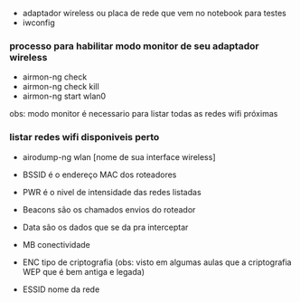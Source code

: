 - adaptador wireless ou placa de rede que vem no notebook para testes
- iwconfig

### processo para habilitar modo monitor de seu adaptador wireless
- airmon-ng check
- airmon-ng check kill
- airmon-ng start wlan0

obs: modo monitor é necessario para listar todas as redes wifi próximas

### listar redes wifi disponiveis perto

- airodump-ng wlan [nome de sua interface wireless]

- BSSID é o endereço MAC dos roteadores
- PWR é o nivel de intensidade das redes listadas
- Beacons são os chamados envios do roteador
- Data são os dados que se da pra interceptar
- MB conectividade
- ENC tipo de criptografia (obs: visto em algumas aulas que a criptografia WEP que é bem antiga e legada)
- ESSID nome da rede

